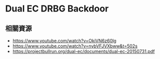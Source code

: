 # Dual EC DRBG Backdoor

## 相關資源

* https://www.youtube.com/watch?v=OkiVN6z60lg
* https://www.youtube.com/watch?v=nybVFJVXbww&t=502s
* https://projectbullrun.org/dual-ec/documents/dual-ec-20150731.pdf

